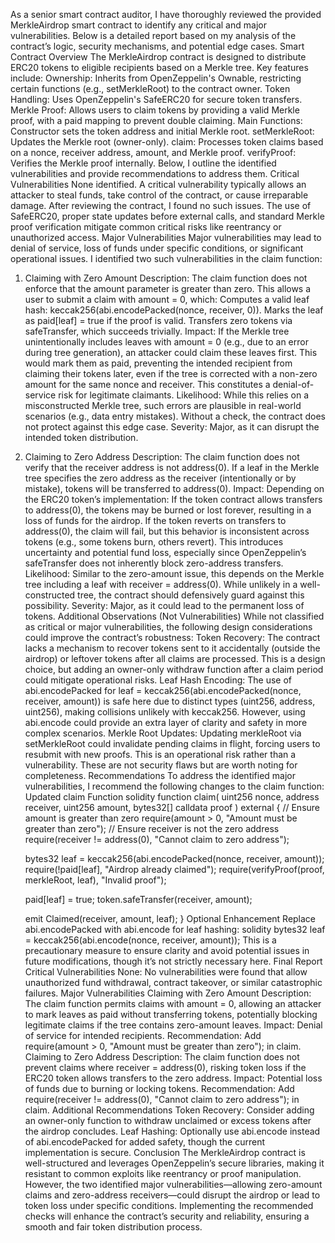As a senior smart contract auditor, I have thoroughly reviewed the provided MerkleAirdrop smart contract to identify any critical and major vulnerabilities. Below is a detailed report based on my analysis of the contract’s logic, security mechanisms, and potential edge cases.
Smart Contract Overview
The MerkleAirdrop contract is designed to distribute ERC20 tokens to eligible recipients based on a Merkle tree. Key features include:
Ownership: Inherits from OpenZeppelin's Ownable, restricting certain functions (e.g., setMerkleRoot) to the contract owner.
Token Handling: Uses OpenZeppelin's SafeERC20 for secure token transfers.
Merkle Proof: Allows users to claim tokens by providing a valid Merkle proof, with a paid mapping to prevent double claiming.
Main Functions:
Constructor sets the token address and initial Merkle root.
setMerkleRoot: Updates the Merkle root (owner-only).
claim: Processes token claims based on a nonce, receiver address, amount, and Merkle proof.
verifyProof: Verifies the Merkle proof internally.
Below, I outline the identified vulnerabilities and provide recommendations to address them.
Critical Vulnerabilities
None identified.
A critical vulnerability typically allows an attacker to steal funds, take control of the contract, or cause irreparable damage. After reviewing the contract, I found no such issues. The use of SafeERC20, proper state updates before external calls, and standard Merkle proof verification mitigate common critical risks like reentrancy or unauthorized access.
Major Vulnerabilities
Major vulnerabilities may lead to denial of service, loss of funds under specific conditions, or significant operational issues. I identified two such vulnerabilities in the claim function:
1. Claiming with Zero Amount
Description: The claim function does not enforce that the amount parameter is greater than zero. This allows a user to submit a claim with amount = 0, which:
Computes a valid leaf hash: keccak256(abi.encodePacked(nonce, receiver, 0)).
Marks the leaf as paid[leaf] = true if the proof is valid.
Transfers zero tokens via safeTransfer, which succeeds trivially.
Impact: If the Merkle tree unintentionally includes leaves with amount = 0 (e.g., due to an error during tree generation), an attacker could claim these leaves first. This would mark them as paid, preventing the intended recipient from claiming their tokens later, even if the tree is corrected with a non-zero amount for the same nonce and receiver. This constitutes a denial-of-service risk for legitimate claimants.
Likelihood: While this relies on a misconstructed Merkle tree, such errors are plausible in real-world scenarios (e.g., data entry mistakes). Without a check, the contract does not protect against this edge case.
Severity: Major, as it can disrupt the intended token distribution.
2. Claiming to Zero Address
Description: The claim function does not verify that the receiver address is not address(0). If a leaf in the Merkle tree specifies the zero address as the receiver (intentionally or by mistake), tokens will be transferred to address(0).
Impact: Depending on the ERC20 token’s implementation:
If the token contract allows transfers to address(0), the tokens may be burned or lost forever, resulting in a loss of funds for the airdrop.
If the token reverts on transfers to address(0), the claim will fail, but this behavior is inconsistent across tokens (e.g., some tokens burn, others revert).
This introduces uncertainty and potential fund loss, especially since OpenZeppelin’s safeTransfer does not inherently block zero-address transfers.
Likelihood: Similar to the zero-amount issue, this depends on the Merkle tree including a leaf with receiver = address(0). While unlikely in a well-constructed tree, the contract should defensively guard against this possibility.
Severity: Major, as it could lead to the permanent loss of tokens.
Additional Observations (Not Vulnerabilities)
While not classified as critical or major vulnerabilities, the following design considerations could improve the contract’s robustness:
Token Recovery: The contract lacks a mechanism to recover tokens sent to it accidentally (outside the airdrop) or leftover tokens after all claims are processed. This is a design choice, but adding an owner-only withdraw function after a claim period could mitigate operational risks.
Leaf Hash Encoding: The use of abi.encodePacked for leaf = keccak256(abi.encodePacked(nonce, receiver, amount)) is safe here due to distinct types (uint256, address, uint256), making collisions unlikely with keccak256. However, using abi.encode could provide an extra layer of clarity and safety in more complex scenarios.
Merkle Root Updates: Updating merkleRoot via setMerkleRoot could invalidate pending claims in flight, forcing users to resubmit with new proofs. This is an operational risk rather than a vulnerability.
These are not security flaws but are worth noting for completeness.
Recommendations
To address the identified major vulnerabilities, I recommend the following changes to the claim function:
Updated claim Function
solidity
function claim(
    uint256 nonce,
    address receiver,
    uint256 amount,
    bytes32[] calldata proof
) external {
    // Ensure amount is greater than zero
    require(amount > 0, "Amount must be greater than zero");
    // Ensure receiver is not the zero address
    require(receiver != address(0), "Cannot claim to zero address");

    bytes32 leaf = keccak256(abi.encodePacked(nonce, receiver, amount));
    require(!paid[leaf], "Airdrop already claimed");
    require(verifyProof(proof, merkleRoot, leaf), "Invalid proof");

    paid[leaf] = true;
    token.safeTransfer(receiver, amount);

    emit Claimed(receiver, amount, leaf);
}
Optional Enhancement
Replace abi.encodePacked with abi.encode for leaf hashing:
solidity
bytes32 leaf = keccak256(abi.encode(nonce, receiver, amount));
This is a precautionary measure to ensure clarity and avoid potential issues in future modifications, though it’s not strictly necessary here.
Final Report
Critical Vulnerabilities
None: No vulnerabilities were found that allow unauthorized fund withdrawal, contract takeover, or similar catastrophic failures.
Major Vulnerabilities
Claiming with Zero Amount
Description: The claim function permits claims with amount = 0, allowing an attacker to mark leaves as paid without transferring tokens, potentially blocking legitimate claims if the tree contains zero-amount leaves.
Impact: Denial of service for intended recipients.
Recommendation: Add require(amount > 0, "Amount must be greater than zero"); in claim.
Claiming to Zero Address
Description: The claim function does not prevent claims where receiver = address(0), risking token loss if the ERC20 token allows transfers to the zero address.
Impact: Potential loss of funds due to burning or locking tokens.
Recommendation: Add require(receiver != address(0), "Cannot claim to zero address"); in claim.
Additional Recommendations
Token Recovery: Consider adding an owner-only function to withdraw unclaimed or excess tokens after the airdrop concludes.
Leaf Hashing: Optionally use abi.encode instead of abi.encodePacked for added safety, though the current implementation is secure.
Conclusion
The MerkleAirdrop contract is well-structured and leverages OpenZeppelin’s secure libraries, making it resistant to common exploits like reentrancy or proof manipulation. However, the two identified major vulnerabilities—allowing zero-amount claims and zero-address receivers—could disrupt the airdrop or lead to token loss under specific conditions. Implementing the recommended checks will enhance the contract’s security and reliability, ensuring a smooth and fair token distribution process.